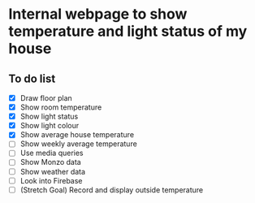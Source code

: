 Internal webpage to show temperature and light status of my house
=================================================================

To do list
----------
- [x] Draw floor plan
- [x] Show room temperature
- [x] Show light status
- [x] Show light colour
- [x] Show average house temperature
- [ ] Show weekly average temperature
- [ ] Use media queries
- [ ] Show Monzo data
- [ ] Show weather data
- [ ] Look into Firebase
- [ ] (Stretch Goal) Record and display outside temperature
